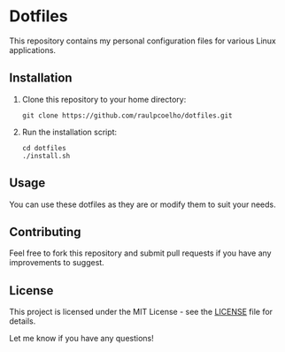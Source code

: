 # Dotfiles

This repository contains my personal configuration files for various Linux applications.

## Installation

1. Clone this repository to your home directory:

   ```
   git clone https://github.com/raulpcoelho/dotfiles.git
   ```

2. Run the installation script:

   ```
   cd dotfiles
   ./install.sh
   ```

## Usage

You can use these dotfiles as they are or modify them to suit your needs.

## Contributing

Feel free to fork this repository and submit pull requests if you have any improvements to suggest.

## License

This project is licensed under the MIT License - see the [LICENSE](LICENSE) file for details.

Let me know if you have any questions!